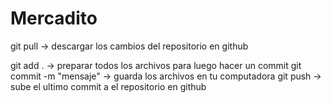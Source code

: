 # Mercadito


git pull -> descargar los cambios del repositorio en github

git add . -> preparar todos los archivos para luego hacer un commit
git commit -m "mensaje" -> guarda los archivos en tu computadora
git push -> sube el ultimo commit a el repositorio en github